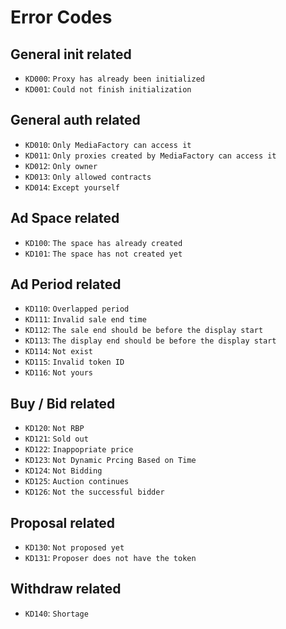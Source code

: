 # Error Codes

## General init related

- `KD000`: `Proxy has already been initialized`
- `KD001`: `Could not finish initialization`

## General auth related

- `KD010`: `Only MediaFactory can access it`
- `KD011`: `Only proxies created by MediaFactory can access it`
- `KD012`: `Only owner`
- `KD013`: `Only allowed contracts`
- `KD014`: `Except yourself`

## Ad Space related

- `KD100`: `The space has already created`
- `KD101`: `The space has not created yet`

## Ad Period related

- `KD110`: `Overlapped period`
- `KD111`: `Invalid sale end time`
- `KD112`: `The sale end should be before the display start`
- `KD113`: `The display end should be before the display start`
- `KD114`: `Not exist`
- `KD115`: `Invalid token ID`
- `KD116`: `Not yours`

## Buy / Bid related

- `KD120`: `Not RBP`
- `KD121`: `Sold out`
- `KD122`: `Inappopriate price`
- `KD123`: `Not Dynamic Prcing Based on Time`
- `KD124`: `Not Bidding`
- `KD125`: `Auction continues`
- `KD126`: `Not the successful bidder`

## Proposal related

- `KD130`: `Not proposed yet`
- `KD131`: `Proposer does not have the token`

## Withdraw related

- `KD140`: `Shortage`
